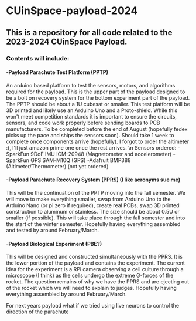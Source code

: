 # CUinSpace-payload-2024
<h2>This is a repository for all code related to the 2023-2024 CUinSpace Payload. </h2>

<h3>Contents will include:</h3>

<h4>-Payload Parachute Test Platform (PPTP)</h4>

An arduino based platform to test the sensors, motors, and algorithms required for the payload. This is the upper part of the payload designed to be a bolt on recovery system for the bottom experiment part of the payload. The PPTP should be about a 1U cubesat or smaller. This test platform will be 3D printed and likely use an Arduino Uno and a Proto-shield. While this won't meet competition standards it is important to ensure the circuits, sensors, and code work properly before sending boards to PCB manufacturers. To be completed before the end of August (hopefully fedex picks up the pace and ships the sensors soon). Should take 1 week to complete once components arrive (hopefully). I forgot to order the altimeter :(, I'll just amazon prime one once the rest arrives. \n
Sensors ordered:
-SparkFun 9DoF IMU ICM-20948 (Magnetometer and accelerometer)
-SparkFun GPS SAM-M10Q (GPS)
-Adafruit BMP388 (Altimeter/Thermometer) (not yet ordered)

<h4>-Payload Parachute Recovery System (PPRS) (I like acronyms sue me)</h4>

This will be the continuation of the PPTP moving into the fall semester. We will move to make everything smaller, swap from Arduino Uno to the Arduino Nano (or pi zero if required), create real PCBs, swap 3D printed construction to aluminum or stainless. The size should be about 0.5U or smaller (if possible). This will take place through the fall semester and into the start of the winter semester. Hopefully having everything assembled and tested by around February/March.


<h4>-Payload Biological Experiment (PBE?)</h4>

This will be designed and constructed simultaneously with the PPRS. It is the lower portion of the payload and contains the experiment. The current idea for the experiment is a RPi camera observing a cell culture through a microscope (I think) as the cells undergo the extreme G-forces of the rocket. The question remains of why we have the PPRS and are ejecting out of the rocket which we will need to explain to judges. Hopefully having everything assembled by around February/March.




For next years payload what if we tried using live neurons to control the direction of the parachute
